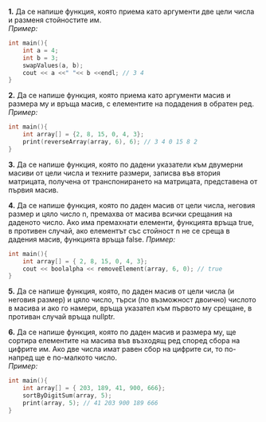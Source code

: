 **1.**  Да се напише функция, която приема като аргументи две цели числа и разменя стойностите им.  
*Пример:*
```c++
int main(){
    int a = 4;
    int b = 3;
    swapValues(a, b);
    cout << a <<" "<< b <<endl; // 3 4
}
```
**2.** Да се напише функция, която приема като аргументи масив и размера му и връща масив, с елементите на подадения в обратен ред.  
*Пример:*
```c++
int main(){
    int array[] = {2, 8, 15, 0, 4, 3};
    print(reverseArray(array, 6), 6); // 3 4 0 15 8 2
}
```
**3.** Да се напише функция, която по дадени указатели към двумерни масиви от цели числа и техните размери, записва във втория матрицата, получена от транспонирането на матрицата, представена от първия масив.

**4.** Да се напише функция, която по даден масив от цели числа, неговия размер и цяло число n, премахва от масива всички срещания на даденото число. Ако има премахнати елементи, функцията връща true, в противен случай, ако елементът със стойност n не се среща в дадения масив, функцията връща false.
*Пример:*
```c++
int main(){
    int array[] = { 2, 8, 15, 0, 4, 3};
    cout << boolalpha << removeElement(array, 6, 0); // true
}
```
**5.** Да се напише функция, която, по даден масив от цели числа (и неговия размер) и цяло число, търси (по възможност двоично) числото в масива и ако го намери, връща указател към  първото му срещане, в противан случай връща nullptr.

**6.** Да се напише функция, която по даден масив и размера му, ще сортира елементите на масива във възходящ ред според сбора на цифрите им. Ако две числа имат равен сбор на цифрите си, то по-напред ще е по-малкото число.  
*Пример:*
```c++
int main(){
    int array[] = { 203, 189, 41, 900, 666};
    sortByDigitSum(array, 5);
    print(array, 5); // 41 203 900 189 666
}
```

